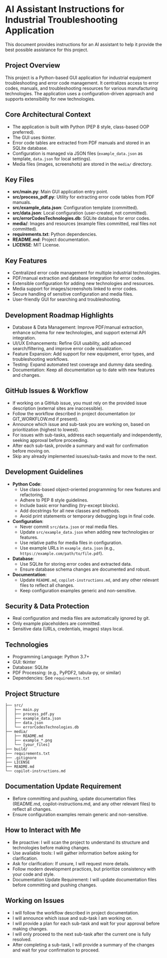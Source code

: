 # AI Assistant Instructions for Industrial Troubleshooting Application

This document provides instructions for an AI assistant to help it provide the best possible assistance for this project.

## Project Overview

This project is a Python-based GUI application for industrial equipment troubleshooting and error code management. It centralizes access to error codes, manuals, and troubleshooting resources for various manufacturing technologies. The application uses a configuration-driven approach and supports extensibility for new technologies.

## Core Architectural Context

- The application is built with Python (PEP 8 style, class-based OOP preferred).
- The GUI uses tkinter.
- Error code tables are extracted from PDF manuals and stored in an SQLite database.
- Configuration is managed via JSON files (`example_data.json` as template, `data.json` for local settings).
- Media files (images, screenshots) are stored in the `media/` directory.

## Key Files

- **src/main.py**: Main GUI application entry point.
- **src/process_pdf.py**: Utility for extracting error code tables from PDF manuals.
- **src/example_data.json**: Configuration template (committed).
- **src/data.json**: Local configuration (user-created, not committed).
- **src/errorCodesTechnologies.db**: SQLite database for error codes.
- **media/**: Images and resources (example files committed, real files not committed).
- **requirements.txt**: Python dependencies.
- **README.md**: Project documentation.
- **LICENSE**: MIT License.

## Key Features

- Centralized error code management for multiple industrial technologies.
- PDF/manual extraction and database integration for error codes.
- Extensible configuration for adding new technologies and resources.
- Media support for images/screenshots linked to error codes.
- Secure handling of sensitive configuration and media files.
- User-friendly GUI for searching and troubleshooting.

## Development Roadmap Highlights

- Database & Data Management: Improve PDF/manual extraction, enhance schema for new technologies, and support external API integration.
- UI/UX Enhancements: Refine GUI usability, add advanced search/filtering, and improve error code visualization.
- Feature Expansion: Add support for new equipment, error types, and troubleshooting workflows.
- Testing: Expand automated test coverage and dummy data seeding.
- Documentation: Keep all documentation up to date with new features and changes.

## GitHub Issues & Workflow

- If working on a GitHub issue, you must rely on the provided issue description (external sites are inaccessible).
- Follow the workflow described in project documentation (or GIT_WORKFLOW.md if present).
- Announce which issue and sub-task you are working on, based on prioritization (highest to lowest).
- For issues with sub-tasks, address each sequentially and independently, seeking approval before proceeding.
- After each sub-task, provide a summary and wait for confirmation before moving on.
- Skip any already implemented issues/sub-tasks and move to the next.

## Development Guidelines

- **Python Code**:
  - Use class-based object-oriented programming for new features and refactoring.
  - Adhere to PEP 8 style guidelines.
  - Include basic error handling (try-except blocks).
  - Add docstrings for all new classes and methods.
  - Avoid print statements or temporary debugging logs in final code.
- **Configuration**:
  - Never commit `src/data.json` or real media files.
  - Update `src/example_data.json` when adding new technologies or features.
  - Use relative paths for media files in configuration.
  - Use example URLs in `example_data.json` (e.g., `https://example.com/path/to/file.pdf`).
- **Database**:
  - Use SQLite for storing error codes and extracted data.
  - Ensure database schema changes are documented and robust.
- **Documentation**:
  - Update `README.md`, `copilot-instructions.md`, and any other relevant files to reflect all changes.
  - Keep configuration examples generic and non-sensitive.

## Security & Data Protection

- Real configuration and media files are automatically ignored by git.
- Only example placeholders are committed.
- Sensitive data (URLs, credentials, images) stays local.

## Technologies

- Programming Language: Python 3.7+
- GUI: tkinter
- Database: SQLite
- PDF Processing: (e.g., PyPDF2, tabula-py, or similar)
- Dependencies: See `requirements.txt`

## Project Structure

```
├── src/
│   ├── main.py
│   ├── process_pdf.py
│   ├── example_data.json
│   ├── data.json
│   └── errorCodesTechnologies.db
├── media/
│   ├── README.md
│   ├── example_*.png
│   └── [your_files]
├── build/
├── requirements.txt
├── .gitignore
├── LICENSE
├── README.md
└── copilot-instructions.md
```

## Documentation Update Requirement

- Before committing and pushing, update documentation files (README.md, copilot-instructions.md, and any other relevant files) to reflect all changes.
- Ensure configuration examples remain generic and non-sensitive.

## How to Interact with Me

- Be proactive: I will scan the project to understand its structure and technologies before making changes.
- Use available tools: I will gather information before asking for clarification.
- Ask for clarification: If unsure, I will request more details.
- Follow modern development practices, but prioritize consistency with your code and style.
- Documentation Update Requirement: I will update documentation files before committing and pushing changes.

## Working on Issues

- I will follow the workflow described in project documentation.
- I will announce which issue and sub-task I am working on.
- I will provide a plan for each sub-task and wait for your approval before making changes.
- I will only proceed to the next sub-task after the current one is fully resolved.
- After completing a sub-task, I will provide a summary of the changes and wait for your confirmation to proceed.


